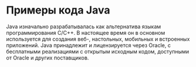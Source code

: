 # Примеры кода Java

Java изначально разрабатывалась как альтернатива языкам программирования C/C++. В настоящее время он в основном используется для создания веб-, настольных, мобильных и встроенных приложений. Java принадлежит и лицензируется через Oracle, с бесплатными реализациями с открытым исходным кодом, доступными от Oracle и других поставщиков.
